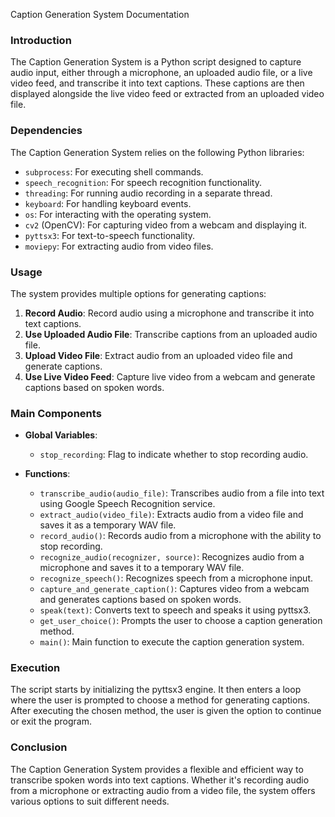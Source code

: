 Caption Generation System Documentation

### Introduction
The Caption Generation System is a Python script designed to capture audio input, either through a microphone, an uploaded audio file, or a live video feed, and transcribe it into text captions. These captions are then displayed alongside the live video feed or extracted from an uploaded video file.

### Dependencies
The Caption Generation System relies on the following Python libraries:
- `subprocess`: For executing shell commands.
- `speech_recognition`: For speech recognition functionality.
- `threading`: For running audio recording in a separate thread.
- `keyboard`: For handling keyboard events.
- `os`: For interacting with the operating system.
- `cv2` (OpenCV): For capturing video from a webcam and displaying it.
- `pyttsx3`: For text-to-speech functionality.
- `moviepy`: For extracting audio from video files.

### Usage
The system provides multiple options for generating captions:
1. **Record Audio**: Record audio using a microphone and transcribe it into text captions.
2. **Use Uploaded Audio File**: Transcribe captions from an uploaded audio file.
3. **Upload Video File**: Extract audio from an uploaded video file and generate captions.
4. **Use Live Video Feed**: Capture live video from a webcam and generate captions based on spoken words.

### Main Components
- **Global Variables**:
  - `stop_recording`: Flag to indicate whether to stop recording audio.

- **Functions**:
  - `transcribe_audio(audio_file)`: Transcribes audio from a file into text using Google Speech Recognition service.
  - `extract_audio(video_file)`: Extracts audio from a video file and saves it as a temporary WAV file.
  - `record_audio()`: Records audio from a microphone with the ability to stop recording.
  - `recognize_audio(recognizer, source)`: Recognizes audio from a microphone and saves it to a temporary WAV file.
  - `recognize_speech()`: Recognizes speech from a microphone input.
  - `capture_and_generate_caption()`: Captures video from a webcam and generates captions based on spoken words.
  - `speak(text)`: Converts text to speech and speaks it using pyttsx3.
  - `get_user_choice()`: Prompts the user to choose a caption generation method.
  - `main()`: Main function to execute the caption generation system.

### Execution
The script starts by initializing the pyttsx3 engine. It then enters a loop where the user is prompted to choose a method for generating captions. After executing the chosen method, the user is given the option to continue or exit the program.

### Conclusion
The Caption Generation System provides a flexible and efficient way to transcribe spoken words into text captions. Whether it's recording audio from a microphone or extracting audio from a video file, the system offers various options to suit different needs.
